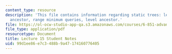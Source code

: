 ```yaml
---
content_type: resource
description: 'This file contains information regarding static trees: least common
  ancestor, range minimum queries, level ancestor.'
file: https://ol-ocw-studio-app-qa.s3.amazonaws.com/courses/6-851-advanced-data-structures-spring-2012/99d1ee86e7c3488b9a47174160776405_MIT6_851S12_L15.pdf
file_type: application/pdf
resourcetype: Document
title: Lecture 15 Student Notes
uid: 99d1ee86-e7c3-488b-9a47-174160776405
---
```

